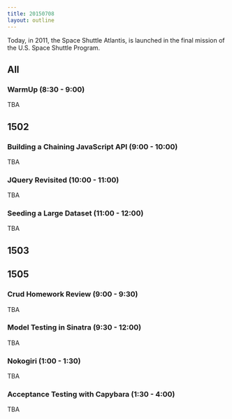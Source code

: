 ```yaml
---
title: 20150708
layout: outline
---
```


Today, in 2011, the Space Shuttle Atlantis, is launched in the final mission of the U.S. Space Shuttle Program.


## All

### WarmUp (8:30 - 9:00)

TBA


## 1502

### Building a Chaining JavaScript API (9:00 - 10:00)

TBA

### JQuery Revisited (10:00 - 11:00)

TBA

### Seeding a Large Dataset (11:00 - 12:00)

TBA


## 1503


## 1505

### Crud Homework Review (9:00 - 9:30)

TBA

### Model Testing in Sinatra (9:30 - 12:00)

TBA

### Nokogiri (1:00 - 1:30)

TBA

### Acceptance Testing with Capybara (1:30 - 4:00)

TBA

